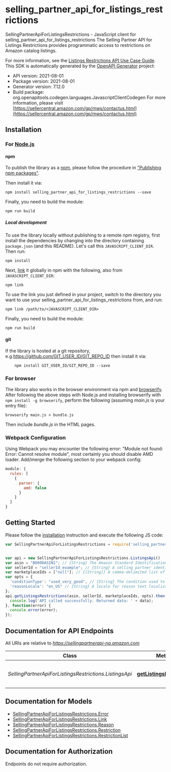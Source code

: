 # selling_partner_api_for_listings_restrictions

SellingPartnerApiForListingsRestrictions - JavaScript client for selling_partner_api_for_listings_restrictions
The Selling Partner API for Listings Restrictions provides programmatic access to restrictions on Amazon catalog listings.

For more information, see the [Listings Restrictions API Use Case Guide](doc:listings-restrictions-api-v2021-08-01-use-case-guide).
This SDK is automatically generated by the [OpenAPI Generator](https://openapi-generator.tech) project:

- API version: 2021-08-01
- Package version: 2021-08-01
- Generator version: 7.12.0
- Build package: org.openapitools.codegen.languages.JavascriptClientCodegen
For more information, please visit [https://sellercentral.amazon.com/gp/mws/contactus.html](https://sellercentral.amazon.com/gp/mws/contactus.html)

## Installation

### For [Node.js](https://nodejs.org/)

#### npm

To publish the library as a [npm](https://www.npmjs.com/), please follow the procedure in ["Publishing npm packages"](https://docs.npmjs.com/getting-started/publishing-npm-packages).

Then install it via:

```shell
npm install selling_partner_api_for_listings_restrictions --save
```

Finally, you need to build the module:

```shell
npm run build
```

##### Local development

To use the library locally without publishing to a remote npm registry, first install the dependencies by changing into the directory containing `package.json` (and this README). Let's call this `JAVASCRIPT_CLIENT_DIR`. Then run:

```shell
npm install
```

Next, [link](https://docs.npmjs.com/cli/link) it globally in npm with the following, also from `JAVASCRIPT_CLIENT_DIR`:

```shell
npm link
```

To use the link you just defined in your project, switch to the directory you want to use your selling_partner_api_for_listings_restrictions from, and run:

```shell
npm link /path/to/<JAVASCRIPT_CLIENT_DIR>
```

Finally, you need to build the module:

```shell
npm run build
```

#### git

If the library is hosted at a git repository, e.g.https://github.com/GIT_USER_ID/GIT_REPO_ID
then install it via:

```shell
    npm install GIT_USER_ID/GIT_REPO_ID --save
```

### For browser

The library also works in the browser environment via npm and [browserify](http://browserify.org/). After following
the above steps with Node.js and installing browserify with `npm install -g browserify`,
perform the following (assuming *main.js* is your entry file):

```shell
browserify main.js > bundle.js
```

Then include *bundle.js* in the HTML pages.

### Webpack Configuration

Using Webpack you may encounter the following error: "Module not found: Error:
Cannot resolve module", most certainly you should disable AMD loader. Add/merge
the following section to your webpack config:

```javascript
module: {
  rules: [
    {
      parser: {
        amd: false
      }
    }
  ]
}
```

## Getting Started

Please follow the [installation](#installation) instruction and execute the following JS code:

```javascript
var SellingPartnerApiForListingsRestrictions = require('selling_partner_api_for_listings_restrictions');


var api = new SellingPartnerApiForListingsRestrictions.ListingsApi()
var asin = "B0000ASIN1"; // {String} The Amazon Standard Identification Number (ASIN) of the item.
var sellerId = "sellerId_example"; // {String} A selling partner identifier, such as a merchant account.
var marketplaceIds = ["null"]; // {[String]} A comma-delimited list of Amazon marketplace identifiers for the request.
var opts = {
  'conditionType': "used_very_good", // {String} The condition used to filter restrictions.
  'reasonLocale': "en_US" // {String} A locale for reason text localization. When not provided, the default language code of the first marketplace is used. Examples: \"en_US\", \"fr_CA\", \"fr_FR\". Localized messages default to \"en_US\" when a localization is not available in the specified locale.
};
api.getListingsRestrictions(asin, sellerId, marketplaceIds, opts).then(function(data) {
  console.log('API called successfully. Returned data: ' + data);
}, function(error) {
  console.error(error);
});


```

## Documentation for API Endpoints

All URIs are relative to *https://sellingpartnerapi-na.amazon.com*

Class | Method | HTTP request | Description
------------ | ------------- | ------------- | -------------
*SellingPartnerApiForListingsRestrictions.ListingsApi* | [**getListingsRestrictions**](docs/ListingsApi.md#getListingsRestrictions) | **GET** /listings/2021-08-01/restrictions | 


## Documentation for Models

 - [SellingPartnerApiForListingsRestrictions.Error](docs/Error.md)
 - [SellingPartnerApiForListingsRestrictions.Link](docs/Link.md)
 - [SellingPartnerApiForListingsRestrictions.Reason](docs/Reason.md)
 - [SellingPartnerApiForListingsRestrictions.Restriction](docs/Restriction.md)
 - [SellingPartnerApiForListingsRestrictions.RestrictionList](docs/RestrictionList.md)


## Documentation for Authorization

Endpoints do not require authorization.

